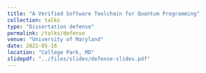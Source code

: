 ```yaml
---
title: "A Verified Software Toolchain for Quantum Programming"
collection: talks
type: "Dissertation defense"
permalink: /talks/defense
venue: "University of Maryland"
date: 2022-05-16
location: "College Park, MD"
slidepdf: "../files/slides/defense-slides.pdf"
---
```

